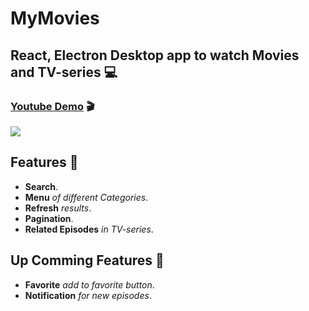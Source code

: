 # MyMovies

## React, Electron Desktop app to watch Movies and TV-series 💻

### [Youtube Demo](https://youtu.be/tAmcWPn10XY) 🎬

![](MyMovies.gif)

## Features 🎉

- **Search**.
- **Menu** _of different Categories_.
- **Refresh** _results_.
- **Pagination**.
- **Related Episodes** _in TV-series_.

## Up Comming Features 👀
- **Favorite** *add to favorite button*.
- **Notification** *for new episodes*.
